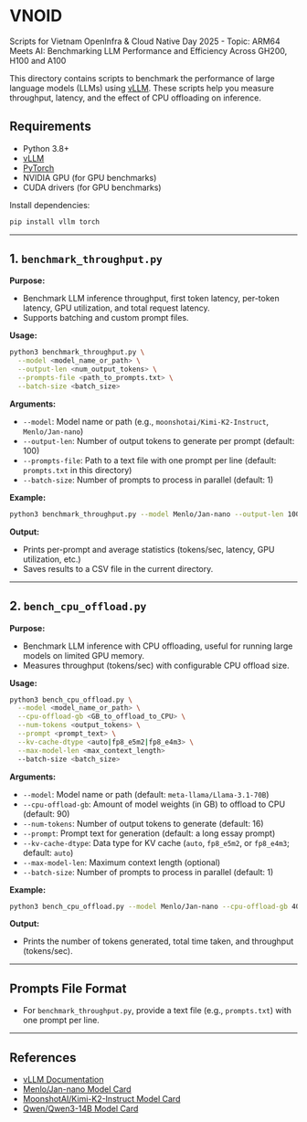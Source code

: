 # VNOID
Scripts for Vietnam OpenInfra &amp;  Cloud Native Day 2025 - Topic: ARM64 Meets AI: Benchmarking LLM Performance and Efficiency Across GH200, H100 and A100

This directory contains scripts to benchmark the performance of large language models (LLMs) using [vLLM](https://github.com/vllm-project/vllm). These scripts help you measure throughput, latency, and the effect of CPU offloading on inference.

## Requirements

- Python 3.8+
- [vLLM](https://github.com/vllm-project/vllm)
- [PyTorch](https://pytorch.org/)
- NVIDIA GPU (for GPU benchmarks)
- CUDA drivers (for GPU benchmarks)

Install dependencies:
```bash
pip install vllm torch
```

---

## 1. `benchmark_throughput.py`

**Purpose:**
- Benchmark LLM inference throughput, first token latency, per-token latency, GPU utilization, and total request latency.
- Supports batching and custom prompt files.

**Usage:**
```bash
python3 benchmark_throughput.py \
  --model <model_name_or_path> \
  --output-len <num_output_tokens> \
  --prompts-file <path_to_prompts.txt> \
  --batch-size <batch_size>
```

**Arguments:**
- `--model`: Model name or path (e.g., `moonshotai/Kimi-K2-Instruct`, `Menlo/Jan-nano`)
- `--output-len`: Number of output tokens to generate per prompt (default: 100)
- `--prompts-file`: Path to a text file with one prompt per line (default: `prompts.txt` in this directory)
- `--batch-size`: Number of prompts to process in parallel (default: 1)

**Example:**
```bash
python3 benchmark_throughput.py --model Menlo/Jan-nano --output-len 100 --prompts-file prompts.txt --batch-size 1
```

**Output:**
- Prints per-prompt and average statistics (tokens/sec, latency, GPU utilization, etc.)
- Saves results to a CSV file in the current directory.

---

## 2. `bench_cpu_offload.py`

**Purpose:**
- Benchmark LLM inference with CPU offloading, useful for running large models on limited GPU memory.
- Measures throughput (tokens/sec) with configurable CPU offload size.

**Usage:**
```bash
python3 bench_cpu_offload.py \
  --model <model_name_or_path> \
  --cpu-offload-gb <GB_to_offload_to_CPU> \
  --num-tokens <output_tokens> \
  --prompt <prompt_text> \
  --kv-cache-dtype <auto|fp8_e5m2|fp8_e4m3> \
  --max-model-len <max_context_length>
  --batch-size <batch_size>
```

**Arguments:**
- `--model`: Model name or path (default: `meta-llama/Llama-3.1-70B`)
- `--cpu-offload-gb`: Amount of model weights (in GB) to offload to CPU (default: 90)
- `--num-tokens`: Number of output tokens to generate (default: 16)
- `--prompt`: Prompt text for generation (default: a long essay prompt)
- `--kv-cache-dtype`: Data type for KV cache (`auto`, `fp8_e5m2`, or `fp8_e4m3`; default: `auto`)
- `--max-model-len`: Maximum context length (optional)
- `--batch-size`: Number of prompts to process in parallel (default: 1)

**Example:**
```bash
python3 bench_cpu_offload.py --model Menlo/Jan-nano --cpu-offload-gb 40 --num-tokens 32 --prompt "Write a poem about AI."
```

**Output:**
- Prints the number of tokens generated, total time taken, and throughput (tokens/sec).

---

## Prompts File Format
- For `benchmark_throughput.py`, provide a text file (e.g., `prompts.txt`) with one prompt per line.

---

## References
- [vLLM Documentation](https://vllm.readthedocs.io/en/latest/)
- [Menlo/Jan-nano Model Card](https://huggingface.co/Menlo/Jan-nano)
- [MoonshotAI/Kimi-K2-Instruct Model Card](https://huggingface.co/moonshotai/Kimi-K2-Instruct)
- [Qwen/Qwen3-14B Model Card](https://huggingface.co/Qwen/Qwen3-14B)
